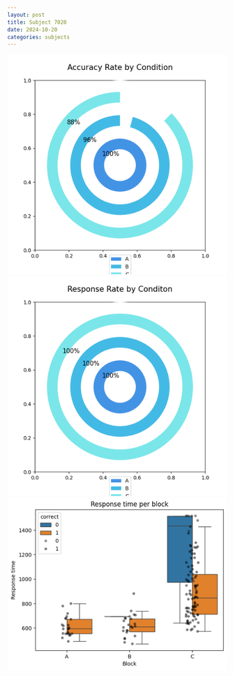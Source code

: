 ```yaml
---
layout: post
title: Subject 7020
date: 2024-10-20
categories: subjects
---
```


![](data/7020/run-9/7020_accuracy_rate.png)
![](data/7020/run-9/7020_response_rate.png)
![](data/7020/run-9/7020_rt.png)
